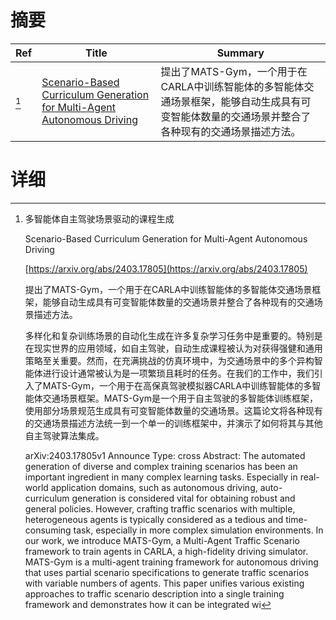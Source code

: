 # 摘要

| Ref | Title | Summary |
| --- | --- | --- |
| [^1] | [Scenario-Based Curriculum Generation for Multi-Agent Autonomous Driving](https://arxiv.org/abs/2403.17805) | 提出了MATS-Gym，一个用于在CARLA中训练智能体的多智能体交通场景框架，能够自动生成具有可变智能体数量的交通场景并整合了各种现有的交通场景描述方法。 |

# 详细

[^1]: 多智能体自主驾驶场景驱动的课程生成

    Scenario-Based Curriculum Generation for Multi-Agent Autonomous Driving

    [https://arxiv.org/abs/2403.17805](https://arxiv.org/abs/2403.17805)

    提出了MATS-Gym，一个用于在CARLA中训练智能体的多智能体交通场景框架，能够自动生成具有可变智能体数量的交通场景并整合了各种现有的交通场景描述方法。

    

    多样化和复杂训练场景的自动化生成在许多复杂学习任务中是重要的。特别是在现实世界的应用领域，如自主驾驶，自动生成课程被认为对获得强健和通用策略至关重要。然而，在充满挑战的仿真环境中，为交通场景中的多个异构智能体进行设计通常被认为是一项繁琐且耗时的任务。在我们的工作中，我们引入了MATS-Gym，一个用于在高保真驾驶模拟器CARLA中训练智能体的多智能体交通场景框架。MATS-Gym是一个用于自主驾驶的多智能体训练框架，使用部分场景规范生成具有可变智能体数量的交通场景。这篇论文将各种现有的交通场景描述方法统一到一个单一的训练框架中，并演示了如何将其与其他自主驾驶算法集成。

    arXiv:2403.17805v1 Announce Type: cross  Abstract: The automated generation of diverse and complex training scenarios has been an important ingredient in many complex learning tasks. Especially in real-world application domains, such as autonomous driving, auto-curriculum generation is considered vital for obtaining robust and general policies. However, crafting traffic scenarios with multiple, heterogeneous agents is typically considered as a tedious and time-consuming task, especially in more complex simulation environments. In our work, we introduce MATS-Gym, a Multi-Agent Traffic Scenario framework to train agents in CARLA, a high-fidelity driving simulator. MATS-Gym is a multi-agent training framework for autonomous driving that uses partial scenario specifications to generate traffic scenarios with variable numbers of agents. This paper unifies various existing approaches to traffic scenario description into a single training framework and demonstrates how it can be integrated wi
    

